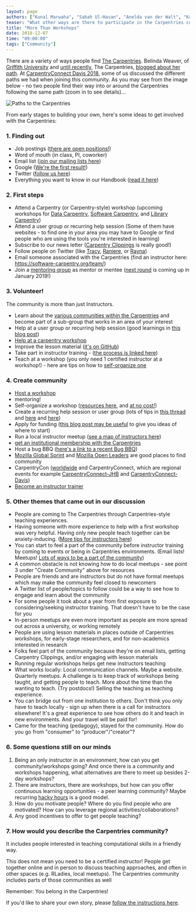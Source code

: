 ```yaml
---
layout: page
authors: ["Kunal Marwaha", "Sabah Ul-Hasan", "Anelda van der Walt", "Karen Word", "Hao Ye", "Tracy Teal"]
teaser: "What other ways are there to participate in the Carpentries community?"
title: "More Than Workshops"
date: 2018-12-07
time: "09:00:00"
tags: ["Community"]
---
```


There are a variety of ways people find [The Carpentries](https://carpentries.org). Belinda Weaver, of [Griffith University](https://au.linkedin.com/in/belinda-weaver-8525526) and [until recently](https://carpentries.org/blog/2018/09/thank-you-belinda/), The Carpentries, [blogged about her path](https://carpentries.org/blog/2018/09/my-carpentries-pathway/). At [CarpentryConnect Davis 2018](http://ivory.idyll.org/dibsi/CarpentryConWest.html), some of us discussed the different paths we had when joining this community. As you may see from the image below - no two people find their way into or around the Carpentries following the same path (zoom in to see details)...

![Paths to the Carpentries](https://lh3.googleusercontent.com/1dtCQCjR0CeHpZG40jvtq5m_hBEpskW_bH7oRzIwanPF5AXlAcXUoKhDYJgTkK9Ak8Q4fPmo-QgEk76MEyNYZ_WlF8epWzYLnRH1Zx7DWtjjccrnZhe1llDBiWmTVkpBtpk1JNdC4Q=w4800)

From early stages to building your own, here's some ideas to get involved with the Carpentries:

### 1. Finding out
* Job postings ([there are open positions!](https://carpentries.org/jobs/))
* Word of mouth (in class, PI, coworker)
* Email list ([join our mailing lists here](https://docs.carpentries.org/topic_folders/communications/slack-and-email.html))
* Google ([We're the first result!](https://www.google.com/search?q=the+carpentries))
* Twitter ([follow us here](https://twitter.com/thecarpentries))
* Everything you want to know in our Handbook ([read it here](https://docs.carpentries.org/))

### 2. First steps
* Attend a Carpentry (or Carpentry-style) workshop (upcoming workshops for [Data Carpentry](https://datacarpentry.org/workshops-upcoming/), [Software Carpentry](https://software-carpentry.org/workshops/), and [Library Carpentry](https://librarycarpentry.org/upcoming_workshops/))
* Attend a user group or recurring help session (Some of them have websites - to find one in your area you may have to Google or find people who are using the tools you're interested in learning)
* Subscribe to our news letter ([Carpentry Clippings](https://carpentries.org/newsletter/) is really good!)
* Follow people on Twitter (like [Tracy](https://twitter.com/tracykteal), [Raniere](https://twitter.com/rgaiacs), or [Rayna](https://twitter.com/raynamharris))
* Email someone associated with the Carpentries (find an instructor here: https://software-carpentry.org/team/)
* Join a [mentoring group](https://github.com/carpentries/instructor-development/blob/master/mentoring-groups/program-outline.md) as mentor or mentee ([next round](https://github.com/carpentries/instructor-development/blob/master/mentoring-groups/2018-2019-schedule.md) is coming up in January 2019!)

### 3. Volunteer! 
The community is more than just Instructors.
* Learn about the [various communities within the Carpentries](https://carpentries.org/volunteer/) and become part of a sub-group that works in an area of your interest
* Help at a user group or recurring help session (good learnings in [this blog post](https://software-carpentry.org/blog/2014/11/users-groups-for-ongoing-learning.html))
* [Help at a carpentry workshop](https://docs.carpentries.org/topic_folders/hosts_instructors/hosts_instructors_checklist.html#helper-checklist)
* Improve the lesson material ([it's on GitHub](https://github.com/swcarpentry/git-novice))
* Take part in instructor training - ([the process is linked here](https://carpentries.org/become-instructor/))
* Teach at a workshop (you only need 1 certified instructor at a workshop!) - here are tips on how to [self-organize one](https://docs.carpentries.org/topic_folders/hosts_instructors/hosts_instructors_checklist.html#host-checklist) 

### 4. Create community
* [Host a workshop](https://docs.carpentries.org/topic_folders/hosts_instructors/hosts_instructors_checklist.html#host-checklist)
* mentoring!
* Self-organize a workshop ([resources here](https://software-carpentry.org/blog/2016/08/workshop-resources.html), and [at no cost!](https://carpentries.org/blog/2018/07/executive-council-drop-fee-motion/))
* Create a recurring help session or user group (lots of tips in [this thread](https://carpentries.topicbox.com/groups/discuss/Tec4f62b8959dc111/hosting-a-code-in) and [here](https://mozillascience.github.io/study-group-orientation/) and [here](https://github.com/amandamiotto/HackyHourHandbook))
* Apply for funding ([this blog post may be useful](https://software-carpentry.org/blog/2018/04/workshops-limited-budget.html) to give you ideas of where to start)
* Run a local instructor meetup ([see a map of instructors here](https://carpentries.org/instructors-map/))
* [get an institutional membership with the Carpentries](https://carpentries.org/membership/)
* Host a bug BBQ ([here's a link to a recent Bug BBQ](https://software-carpentry.org/blog/2018/03/bug-bbq.html))
* [Mozilla Global Sprint](https://foundation.mozilla.org/en/opportunity/global-sprint/) and [Mozilla Open Leaders](https://foundation.mozilla.org/en/opportunity/mozilla-open-leaders/) are good places to find community
* CarpentryCon ([worldwide](http://www.carpentrycon.org/) and CarpentryConnect, which are regional events for example [CarpentryConnect-JHB](http://carpentryconnectza.org) and [CarpentryConnect-Davis](http://ivory.idyll.org/dibsi/CarpentryConWest.html))
* [Become an instructor trainer](https://docs.carpentries.org/topic_folders/instructor_training/trainers_training.html)


### 5. Other themes that came out in our discussion
* People are coming to The Carpentries through Carpentries-style teaching experiences.
* Having someone with more experience to help with a first workshop was very helpful. Having only new people teach together can be anxiety-inducing. ([More tips for instructors here](https://docs.carpentries.org/topic_folders/hosts_instructors/instructor_tips.html))
* You can start to feel a part of the community before instructor training by coming to events or being in Carpentries environments. (Email lists! Meetups! [Lots of ways to be a part of the community](https://carpentries.org/community/))
* A common obstacle is not knowing how to do local meetups - see point 3 under "Create Community" above for resources
* People are friends and are instructors but do not have formal meetups which may make the community feel closed to newcomers
* A Twitter list of people/topics to follow could be a way to see how to engage and learn about the community
* For some people it took about a year from first exposure to considering/seeking instructor training. That doesn't have to be the case for you
* In-person meetups are even more important as people are more spread out across a university, or working remotely
* People are using lesson materials in places outside of Carpentries workshops, for early-stage researchers, and for non-academics interested in research
* Folks feel part of the community because they're on email lists, getting Carpentry Clippings, and/or engaging with lesson materials
* Running regular workshops helps get new instructors teaching
* What works locally: Local communication channels. Maybe a website. Quarterly meetups. A challenge is to keep track of workshops being taught, and getting people to teach. More about the time than the wanting to teach. (Try postdocs!) Selling the teaching as teaching experience.
* You can bridge out from one institution to others. Don't think you only have to teach locally - sign up when there is a call for instructors elsewhere! It's a great experience to see how others do it and teach in new environments. And your travel will be paid for!
* Came for the teaching (pedagogy), stayed for the community. How do you go from "consumer" to "producer"/"creator"?


### 6. Some questions still on our minds
1. Being an only instructor in an environment, how can you get community/workshops going? And once there is a community and workshops happening, what alternatives are there to meet up besides 2-day workshops?
2. There are instructors, there are workshops, but how can you offer continuous learning opportunities - a peer learning community? Maybe recurring [hacky hours](https://hackyhour.github.io/) is a good model.
3. How do you motivate people? Where do you find people who are motivated? How can you leverage regional activities/collaborations?
4. Any good incentives to offer to get people teaching?

### 7. How would you describe the Carpentries community?
It includes people interested in teaching computational skills in a friendly way. 

This does not mean you need to be a certified instructor! People get together online and in person to discuss teaching approaches, and often in other spaces (e.g. RLadies, local meetups). The Carpentries community includes parts of those communities as well

Remember: You belong in the Carpentries!

If you'd like to share your own story, please [follow the instructions here](https://docs.carpentries.org/topic_folders/communications/submit_blog_post.html).
